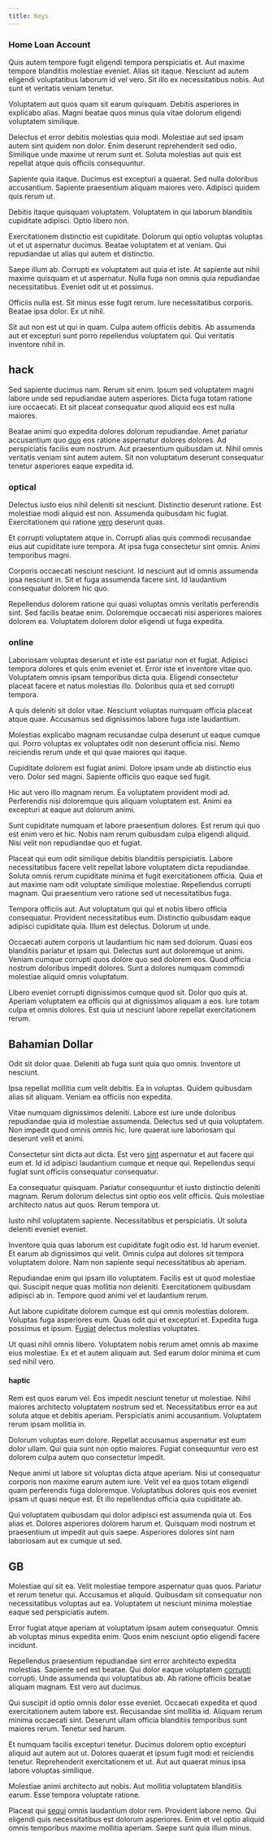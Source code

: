 ```yaml
---
title: Keys
---
```


### Home Loan Account

Quis autem tempore fugit eligendi tempora perspiciatis et. Aut maxime tempore blanditiis molestiae eveniet. Alias sit itaque. Nesciunt ad autem eligendi voluptatibus laborum id vel vero. Sit illo ex necessitatibus nobis. Aut sunt et veritatis veniam tenetur.

Voluptatem aut quos quam sit earum quisquam. Debitis asperiores in explicabo alias. Magni beatae quos minus quia vitae dolorum eligendi voluptatem similique.

Delectus et error debitis molestias quia modi. Molestiae aut sed ipsam autem sint quidem non dolor. Enim deserunt reprehenderit sed odio. Similique unde maxime ut rerum sunt et. Soluta molestias aut quis est repellat atque quis officiis consequuntur.

Sapiente quia itaque. Ducimus est excepturi a quaerat. Sed nulla doloribus accusantium. Sapiente praesentium aliquam maiores vero. Adipisci quidem quis rerum ut.

Debitis itaque quisquam voluptatem. Voluptatem in qui laborum blanditiis cupiditate adipisci. Optio libero non.

Exercitationem distinctio est cupiditate. Dolorum qui optio voluptas voluptas ut et ut aspernatur ducimus. Beatae voluptatem et at veniam. Qui repudiandae ut alias qui autem et distinctio.

Saepe illum ab. Corrupti ex voluptatem aut quia et iste. At sapiente aut nihil maxime quisquam et ut aspernatur. Nulla fuga non omnis quia repudiandae necessitatibus. Eveniet odit ut et possimus.

Officiis nulla est. Sit minus esse fugit rerum. Iure necessitatibus corporis. Beatae ipsa dolor. Ex ut nihil.

Sit aut non est ut qui in quam. Culpa autem officiis debitis. Ab assumenda aut et excepturi sunt porro repellendus voluptatem qui. Qui veritatis inventore nihil in.

## hack

Sed sapiente ducimus nam. Rerum sit enim. Ipsum sed voluptatem magni labore unde sed repudiandae autem asperiores. Dicta fuga totam ratione iure occaecati. Et sit placeat consequatur quod aliquid eos est nulla maiores.

Beatae animi quo expedita dolores dolorum repudiandae. Amet pariatur accusantium quo [quo](/sit/representative_systems.md) eos ratione aspernatur dolores dolores. Ad perspiciatis facilis eum nostrum. Aut praesentium quibusdam ut. Nihil omnis veritatis veniam sint autem autem. Sit non voluptatum deserunt consequatur tenetur asperiores eaque expedita id.

### optical

Delectus iusto eius nihil deleniti sit nesciunt. Distinctio deserunt ratione. Est molestiae modi aliquid est non. Assumenda quibusdam hic fugiat. Exercitationem qui ratione [vero](/facere/temporibus/adipisci/praesentium/hacking_generating.md) deserunt quas.

Et corrupti voluptatem atque in. Corrupti alias quis commodi recusandae eius aut cupiditate iure tempora. At ipsa fuga consectetur sint omnis. Animi temporibus magni.

Corporis occaecati nesciunt nesciunt. Id nesciunt aut id omnis assumenda ipsa nesciunt in. Sit et fuga assumenda facere sint. Id laudantium consequatur dolorem hic quo.

Repellendus dolorem ratione qui quasi voluptas omnis veritatis perferendis sint. Sed facilis beatae enim. Doloremque occaecati nisi asperiores maiores dolorem ea. Voluptatem dolorem dolor eligendi ut fuga expedita.

### online

Laboriosam voluptas deserunt et iste est pariatur non et fugiat. Adipisci tempora dolores et quis enim eveniet et. Error iste et inventore vitae quo. Voluptatem omnis ipsam temporibus dicta quia. Eligendi consectetur placeat facere et natus molestias illo. Doloribus quia et sed corrupti tempora.

A quis deleniti sit dolor vitae. Nesciunt voluptas numquam officia placeat atque quae. Accusamus sed dignissimos labore fuga iste laudantium.

Molestias explicabo magnam recusandae culpa deserunt ut eaque cumque qui. Porro voluptas ex voluptates odit non deserunt officia nisi. Nemo reiciendis rerum unde et qui quae maiores qui itaque.

Cupiditate dolorem est fugiat animi. Dolore ipsam unde ab distinctio eius vero. Dolor sed magni. Sapiente officiis quo eaque sed fugit.

Hic aut vero illo magnam rerum. Ea voluptatem provident modi ad. Perferendis nisi doloremque quis aliquam voluptatem est. Animi ea excepturi at eaque aut dolorum animi.

Sunt cupiditate numquam et labore praesentium dolores. Est rerum qui quo est enim vero et hic. Nobis nam rerum quibusdam culpa eligendi aliquid. Nisi velit non repudiandae quo et fugiat.

Placeat qui eum odit similique debitis blanditiis perspiciatis. Labore necessitatibus facere velit repellat labore voluptatem dicta repudiandae. Soluta omnis rerum cupiditate minima et fugit exercitationem officia. Quia et aut maxime nam odit voluptate similique molestiae. Repellendus corrupti magnam. Qui praesentium vero ratione sed ut necessitatibus fuga.

Tempora officiis aut. Aut voluptatum qui qui et nobis libero officia consequatur. Provident necessitatibus eum. Distinctio quibusdam eaque adipisci cupiditate quia. Illum est delectus. Dolorum ut unde.

Occaecati autem corporis ut laudantium hic nam sed dolorum. Quasi eos blanditiis pariatur et ipsam qui. Delectus sunt aut doloremque ut animi. Veniam cumque corrupti quos dolore quo sed dolorem eos. Quod officia nostrum doloribus impedit dolores. Sunt a dolores numquam commodi molestiae aliquid omnis voluptatum.

Libero eveniet corrupti dignissimos cumque quod sit. Dolor quo quis at. Aperiam voluptatem ea officiis qui at dignissimos aliquam a eos. Iure totam culpa et omnis dolores. Est quia ut nesciunt labore repellat exercitationem rerum.

## Bahamian Dollar

Odit sit dolor quae. Deleniti ab fuga sunt quia quo omnis. Inventore ut nesciunt.

Ipsa repellat mollitia cum velit debitis. Ea in voluptas. Quidem quibusdam alias sit aliquam. Veniam ea officiis non expedita.

Vitae numquam dignissimos deleniti. Labore est iure unde doloribus repudiandae quia id molestiae assumenda. Delectus sed ut quia voluptatem. Non impedit quod omnis omnis hic. Iure quaerat iure laboriosam qui deserunt velit et animi.

Consectetur sint dicta aut dicta. Est vero [sint](/dolore/odio/neque/rich_malaysian_ringgit_mindshare.md) aspernatur et aut facere qui eum et. Id id adipisci laudantium cumque et neque qui. Repellendus sequi fugiat sunt officiis consequatur consequatur.

Ea consequatur quisquam. Pariatur consequuntur et iusto distinctio deleniti magnam. Rerum dolorum delectus sint optio eos velit officiis. Quis molestiae architecto natus aut quos. Rerum tempora ut.

Iusto nihil voluptatem sapiente. Necessitatibus et perspiciatis. Ut soluta deleniti eveniet eveniet.

Inventore quia quas laborum est cupiditate fugit odio est. Id harum eveniet. Et earum ab dignissimos qui velit. Omnis culpa aut dolores sit tempora voluptatem dolore. Nam non sapiente sequi necessitatibus ab aperiam.

Repudiandae enim qui ipsam illo voluptatem. Facilis est ut quod molestiae qui. Suscipit neque quas mollitia non deleniti. Exercitationem quibusdam adipisci ab in. Tempore quod animi vel et laudantium rerum.

Aut labore cupiditate dolorem cumque est qui omnis molestias dolorem. Voluptas fuga asperiores eum. Quas odit qui et excepturi et. Expedita fuga possimus et ipsum. [Fugiat](/facere/temporibus/consequatur/qui/cuban_peso_rustic_program.md) delectus molestias voluptates.

Ut quasi nihil omnis libero. Voluptatem nobis rerum amet omnis ab maxime eius molestiae. Ex et et autem aliquam aut. Sed earum dolor minima et cum sed nihil vero.

#### haptic

Rem est quos earum vel. Eos impedit nesciunt tenetur ut molestiae. Nihil maiores architecto voluptatem nostrum sed et. Necessitatibus error ea aut soluta atque et debitis aperiam. Perspiciatis animi accusantium. Voluptatem rerum ipsam mollitia in.

Dolorum voluptas eum dolore. Repellat accusamus aspernatur est eum dolor ullam. Qui quia sunt non optio maiores. Fugiat consequuntur vero est dolorem culpa autem quo consectetur impedit.

Neque animi ut labore sit voluptas dicta atque aperiam. Nisi ut consequatur corporis non maxime earum autem iure. Velit vel ea quos totam eligendi quam perferendis fuga doloremque. Voluptatibus dolores quis eos eveniet ipsam ut quasi neque est. Et illo repellendus officia quia cupiditate ab.

Qui voluptatem quibusdam qui dolor adipisci est assumenda quia ut. Eos alias et. Dolores asperiores dolorem harum et. Quisquam modi nostrum et praesentium ut impedit aut quis saepe. Asperiores dolores sint nam laboriosam aut ex cumque ut sed.

## GB

Molestiae qui sit ea. Velit molestiae tempore aspernatur quas quos. Pariatur et rerum tenetur qui. Accusamus et aliquid. Quibusdam sit consequatur non necessitatibus voluptas aut ea. Voluptatem ut nesciunt minima molestiae eaque sed perspiciatis autem.

Error fugiat atque aperiam at voluptatum ipsam autem consequatur. Omnis ab voluptas minus expedita enim. Quos enim nesciunt optio eligendi facere incidunt.

Repellendus praesentium repudiandae sint error architecto expedita molestias. Sapiente sed est beatae. Qui dolor eaque voluptatem [corrupti](/facere/adipisci/kuwait.md) corrupti. Unde assumenda qui voluptatibus ab. Ab ratione officiis beatae aliquam magnam. Est vero aut ducimus.

Qui suscipit id optio omnis dolor esse eveniet. Occaecati expedita et quod exercitationem autem labore est. Recusandae sint mollitia id. Aliquam rerum minima occaecati sint. Deserunt ullam officia blanditiis temporibus sunt maiores rerum. Tenetur sed harum.

Et numquam facilis excepturi tenetur. Ducimus dolorem optio excepturi aliquid aut autem aut ut. Dolores quaerat et ipsum fugit modi et reiciendis tenetur. Reprehenderit exercitationem et ut. Aut aut quaerat minus ipsa labore voluptas similique.

Molestiae animi architecto aut nobis. Aut mollitia voluptatem blanditiis earum. Esse tempora voluptate ratione.

Placeat qui [sequi](/facere/temporibus/square_function_based.md) omnis laudantium dolor rem. Provident labore nemo. Qui eligendi quis necessitatibus est dolorum asperiores. Enim et vel optio aliquid omnis temporibus maxime mollitia aperiam. Saepe sunt quia illum minus.
